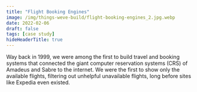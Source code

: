 ```yaml
---
title: "Flight Booking Engines"
image: /img/things-weve-build/flight-booking-engines_2.jpg.webp
date: 2022-02-06
draft: false
tags: [case study]
hideHeaderTitle: true
---
```


Way back in 1999, we were among the first to build travel and booking systems that connected the giant computer reservation systems (CRS) of Amadeus and Sabre to the internet. We were the first to show only the available flights, filtering out unhelpful unavailable flights, long before sites like Expedia even existed.
